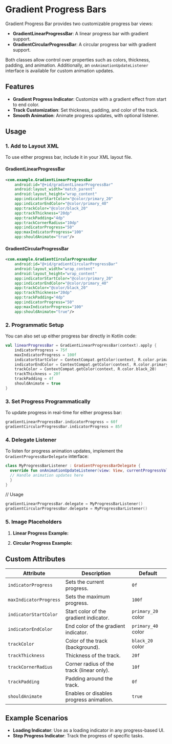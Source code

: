 Gradient Progress Bars
======================

Gradient Progress Bar provides two customizable progress bar views:

-   **GradientLinearProgressBar**: A linear progress bar with gradient support.
-   **GradientCircularProgressBar**: A circular progress bar with gradient support.

Both classes allow control over properties such as colors, thickness, padding, and animation. Additionally, an `onAnimationUpdateListener` interface is available for custom animation updates.

Features
--------

-   **Gradient Progress Indicator**: Customize with a gradient effect from start to end color.
-   **Track Customization**: Set thickness, padding, and color of the track.
-   **Smooth Animation**: Animate progress updates, with optional listener.

Usage
-----

### 1\. Add to Layout XML

To use either progress bar, include it in your XML layout file.

#### GradientLinearProgressBar

```xml
<com.example.GradientLinearProgressBar
    android:id="@+id/gradientLinearProgressBar"
    android:layout_width="match_parent"
    android:layout_height="wrap_content"
    app:indicatorStartColor="@color/primary_20"
    app:indicatorEndColor="@color/primary_40"
    app:trackColor="@color/black_20"
    app:trackThickness="20dp"
    app:trackPadding="4dp"
    app:trackCornerRadius="10dp"
    app:indicatorProgress="50"
    app:maxIndicatorProgress="100"
    app:shouldAnimate="true"/>
```

#### GradientCircularProgressBar

```xml
<com.example.GradientCircularProgressBar
    android:id="@+id/gradientCircularProgressBar"
    android:layout_width="wrap_content"
    android:layout_height="wrap_content"
    app:indicatorStartColor="@color/primary_20"
    app:indicatorEndColor="@color/primary_40"
    app:trackColor="@color/black_20"
    app:trackThickness="20dp"
    app:trackPadding="4dp"
    app:indicatorProgress="50"
    app:maxIndicatorProgress="100"
    app:shouldAnimate="true"/>
```

### 2\. Programmatic Setup

You can also set up either progress bar directly in Kotlin code:
```kotlin
val linearProgressBar = GradientLinearProgressBar(context).apply {
    indicatorProgress = 75f
    maxIndicatorProgress = 100f
    indicatorStartColor = ContextCompat.getColor(context, R.color.primary_20)
    indicatorEndColor = ContextCompat.getColor(context, R.color.primary_40)
    trackColor = ContextCompat.getColor(context, R.color.black_20)
    trackThickness = 20f
    trackPadding = 4f
    shouldAnimate = true
}
```

### 3\. Set Progress Programmatically

To update progress in real-time for either progress bar:

```kotlin
gradientLinearProgressBar.indicatorProgress = 60f
gradientCircularProgressBar.indicatorProgress = 85f
```

### 4\. Delegate Listener

To listen for progress animation updates, implement the `GradientProgressBarDelegate` interface:

```kotlin
class MyProgressBarListener : GradientProgressBarDelegate {
  override fun onAnimationUpdateListener(view: View, currentProgressValue: Float, finalProgressValue: Float) {
  // Handle animation updates here
  }
}
```

// Usage
```kotlin
gradientLinearProgressBar.delegate = MyProgressBarListener()
gradientCircularProgressBar.delegate = MyProgressBarListener()
```

### 5\. Image Placeholders

1.  **Linear Progress Example:**

2.  **Circular Progress Example:**

Custom Attributes
-----------------

| Attribute              | Description                               | Default            |
|------------------------|-------------------------------------------|--------------------|
| `indicatorProgress`    | Sets the current progress.                | `0f`               |
| `maxIndicatorProgress` | Sets the maximum progress.                | `100f`             |
| `indicatorStartColor`  | Start color of the gradient indicator.    | `primary_20` color |
| `indicatorEndColor`    | End color of the gradient indicator.      | `primary_40` color |
| `trackColor`           | Color of the track (background).          | `black_20` color   |
| `trackThickness`       | Thickness of the track.                   | `20f`              |
| `trackCornerRadius`    | Corner radius of the track (linear only). | `10f`              |
| `trackPadding`         | Padding around the track.                 | `0f`               |
| `shouldAnimate`        | Enables or disables progress animation.   | `true`             |

Example Scenarios
-----------------

-   **Loading Indicator**: Use as a loading indicator in any progress-based UI.
-   **Step Progress Indicator**: Track the progress of specific tasks.